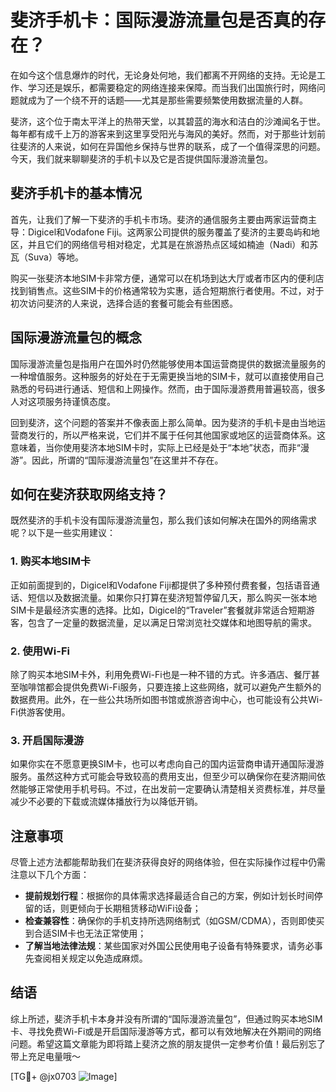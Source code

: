 # 斐济手机卡：国际漫游流量包是否真的存在？

在如今这个信息爆炸的时代，无论身处何地，我们都离不开网络的支持。无论是工作、学习还是娱乐，都需要稳定的网络连接来保障。而当我们出国旅行时，网络问题就成为了一个绕不开的话题——尤其是那些需要频繁使用数据流量的人群。

斐济，这个位于南太平洋上的热带天堂，以其碧蓝的海水和洁白的沙滩闻名于世。每年都有成千上万的游客来到这里享受阳光与海风的美好。然而，对于那些计划前往斐济的人来说，如何在异国他乡保持与世界的联系，成了一个值得深思的问题。今天，我们就来聊聊斐济的手机卡以及它是否提供国际漫游流量包。

## 斐济手机卡的基本情况

首先，让我们了解一下斐济的手机卡市场。斐济的通信服务主要由两家运营商主导：Digicel和Vodafone Fiji。这两家公司提供的服务覆盖了斐济的主要岛屿和地区，并且它们的网络信号相对稳定，尤其是在旅游热点区域如楠迪（Nadi）和苏瓦（Suva）等地。

购买一张斐济本地SIM卡非常方便，通常可以在机场到达大厅或者市区内的便利店找到销售点。这些SIM卡的价格通常较为实惠，适合短期旅行者使用。不过，对于初次访问斐济的人来说，选择合适的套餐可能会有些困惑。

## 国际漫游流量包的概念

国际漫游流量包是指用户在国外时仍然能够使用本国运营商提供的数据流量服务的一种增值服务。这种服务的好处在于无需更换当地的SIM卡，就可以直接使用自己熟悉的号码进行通话、短信和上网操作。然而，由于国际漫游费用普遍较高，很多人对这项服务持谨慎态度。

回到斐济，这个问题的答案并不像表面上那么简单。因为斐济的手机卡是由当地运营商发行的，所以严格来说，它们并不属于任何其他国家或地区的运营商体系。这意味着，当你使用斐济本地SIM卡时，实际上已经是处于“本地”状态，而非“漫游”。因此，所谓的“国际漫游流量包”在这里并不存在。

## 如何在斐济获取网络支持？

既然斐济的手机卡没有国际漫游流量包，那么我们该如何解决在国外的网络需求呢？以下是一些实用建议：

### 1. 购买本地SIM卡
正如前面提到的，Digicel和Vodafone Fiji都提供了多种预付费套餐，包括语音通话、短信以及数据流量。如果你只打算在斐济短暂停留几天，那么购买一张本地SIM卡是最经济实惠的选择。比如，Digicel的“Traveler”套餐就非常适合短期游客，包含了一定量的数据流量，足以满足日常浏览社交媒体和地图导航的需求。

### 2. 使用Wi-Fi
除了购买本地SIM卡外，利用免费Wi-Fi也是一种不错的方式。许多酒店、餐厅甚至咖啡馆都会提供免费Wi-Fi服务，只要连接上这些网络，就可以避免产生额外的数据费用。此外，在一些公共场所如图书馆或旅游咨询中心，也可能设有公共Wi-Fi供游客使用。

### 3. 开启国际漫游
如果你实在不愿意更换SIM卡，也可以考虑向自己的国内运营商申请开通国际漫游服务。虽然这种方式可能会导致较高的费用支出，但至少可以确保你在斐济期间依然能够正常使用手机号码。不过，在出发前一定要确认清楚相关资费标准，并尽量减少不必要的下载或流媒体播放行为以降低开销。

## 注意事项

尽管上述方法都能帮助我们在斐济获得良好的网络体验，但在实际操作过程中仍需注意以下几个方面：

- **提前规划行程**：根据你的具体需求选择最适合自己的方案，例如计划长时间停留的话，则更倾向于长期租赁移动WiFi设备；
- **检查兼容性**：确保你的手机支持所选网络制式（如GSM/CDMA），否则即使买到合适SIM卡也无法正常使用；
- **了解当地法律法规**：某些国家对外国公民使用电子设备有特殊要求，请务必事先查阅相关规定以免造成麻烦。

## 结语

综上所述，斐济手机卡本身并没有所谓的“国际漫游流量包”，但通过购买本地SIM卡、寻找免费Wi-Fi或是开启国际漫游等方式，都可以有效地解决在外期间的网络问题。希望这篇文章能为即将踏上斐济之旅的朋友提供一定参考价值！最后别忘了带上充足电量哦～

[TG💪+ @jx0703 ![Image](https://github.com/user-attachments/assets/dbca1d08-cadb-493c-b0ec-ad6f7a83f270)]